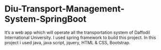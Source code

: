 # Diu-Transport-Management-System-SpringBoot
It’s a web app which will operate all the transportation system of Daffodil International University. I used spring framework to build this project. In this project i used java, java script, jquery, HTML &amp; CSS, Bootstrap.
